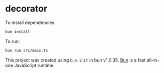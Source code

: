 # decorator

To install dependencies:

```bash
bun install
```

To run:

```bash
bun run src/main.ts
```

This project was created using `bun init` in bun v1.0.35. [Bun](https://bun.sh) is a fast all-in-one JavaScript runtime.
